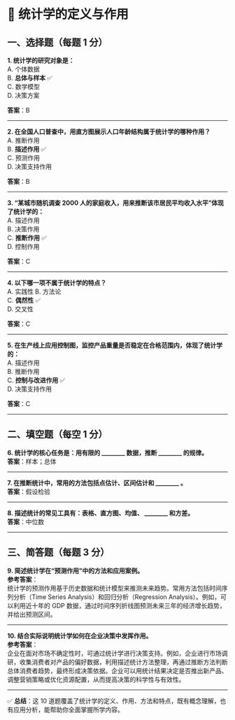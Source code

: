 # 📘 统计学的定义与作用

## 一、选择题（每题 1 分）  

**1. 统计学的研究对象是：**  
A. 个体数据  
B. **总体与样本** ✅  
C. 数学模型  
D. 决策方案  

**答案**：B  

---

**2. 在全国人口普查中，用直方图展示人口年龄结构属于统计学的哪种作用？**  
A. 推断作用  
B. **描述作用** ✅  
C. 预测作用  
D. 决策支持作用  

**答案**：B  

---

**3. “某城市随机调查 2000 人的家庭收入，用来推断该市居民平均收入水平”体现了统计学的：**  
A. 描述作用  
B. 决策作用  
C. **推断作用** ✅  
D. 控制作用 

**答案**：C  

---

**4. 以下哪一项不属于统计学的特点？**  
A. 实践性 
B. 方法论  
C. **偶然性** ✅  
D. 交叉性  

**答案**：C  

---

**5. 在生产线上应用控制图，监控产品重量是否稳定在合格范围内，体现了统计学的：**  
A. 描述作用  
B. 推断作用  
C. **控制与改进作用** ✅  
D. 决策支持作用  

**答案**：C  

---

## 二、填空题（每空 1 分）

**6. 统计学的核心任务是：用有限的 \_\_\_\_\_\_\_\_ 数据，推断 \_\_\_\_\_\_\_\_ 的规律。**  
**答案**：样本；总体  

---

**7. 在推断统计中，常用的方法包括点估计、区间估计和 \_\_\_\_\_\_\_\_ 。**  
**答案**：假设检验  

---

**8. 描述统计的常见工具有：表格、直方图、均值、 \_\_\_\_\_\_\_\_ 和方差。**  
**答案**：中位数  

---

## 三、简答题（每题 3 分）

**9. 简述统计学在“预测作用”中的方法和应用案例。**  
**参考答案**：  
统计学的预测作用基于历史数据和统计模型来推测未来趋势。常用方法包括时间序列分析（Time Series Analysis）和回归分析（Regression Analysis）。例如，可以利用近十年的 GDP 数据，通过时间序列折线图预测未来三年的经济增长趋势，并给出预测区间。  

---

**10. 结合实际说明统计学如何在企业决策中发挥作用。**  
**参考答案**：  
企业在面对市场不确定性时，可通过统计学进行决策支持。例如，企业进行市场调研，收集消费者对产品的偏好数据，利用描述统计方法整理，再通过推断方法判断总体消费者趋势，最终形成决策依据。企业可以用统计结果决定是否推出新产品、调整营销策略或优化资源配置，从而提高决策的科学性与有效性。  

---

✅ **总结**：这 10 道题覆盖了统计学的定义、作用、方法和特点，既有概念理解，也有应用分析，能帮助你全面掌握所学内容。  


